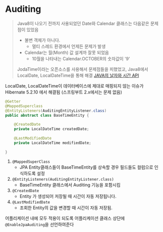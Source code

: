 # Auditing
> Java8이 나오기 전까지 사용되었던 Date와 Calendar 클래스는 다음같은 문제점이 있었음
> - 불변 객체가 아니다.
>     - 멀티 스레드 환경에서 언제든 문제가 발생
> - Calendar는 월(Month) 값 설계까 잘못 되었음
>     - 10월을 나타내는 Calendar.OCTOBER의 숫자값이 '9'
>
> JodaTime이라는 오픈소스를 사용해서 문제점들을 피했었고, Java8에서 LocalDate, LocalDateTime을 통해 해결
> [JAVA의 날자와 시간 API](https://d2.naver.com/helloworld/645609)

LocalDate, LocalDateTime이 데이터베이스에 제대로 매핑되지 않는 이슈가 Hibernate 5.2.10	에서 해결됨
(스프링부트 2.x에서는 문제 없음)

``` java
@Getter
@MappedSuperclass
@EntityListeners(AuditingEntityListener.class)
public abstract class BaseTimeEntity {
    
    @CreatedDate
    private LocalDateTime createdDate;
    
    @LastModifiedDate
    private LocalDateTime modifiedDate;
    
}
```
1. `@MappedSuperClass`
	- JPA Entity클래스들이 BaseTimeEntity를 상속할 경우 필드들도 컬럼으로 인식하도록 설정
2. `@EntityListeners(AuditingEntityListener.class)`
	- BaseTimeEntity 클래스에서 Auditing 기능을 포함시킴
3. `@CreatedDate`
	- Entity 가 생성되어 저장될 때 시간이 자동 저장됩니다.
4. `@LastModifiedDate`
	- 조회한 Entity의 값을 변경할 때 시간이 자동 저장됨.

어플리케이션 내에 모두 적용이 되도록 어플리케이션 클래스 상단에 `@EnableJpaAuditing`을 선언하여준다
